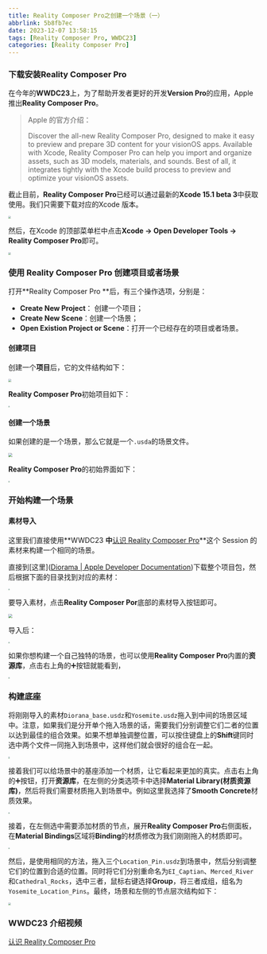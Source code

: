 ```yaml
---
title: Reality Composer Pro之创建一个场景（一）
abbrlink: 5b8fb7ec
date: 2023-12-07 13:58:15
tags: [Reality Composer Pro, WWDC23]
categories: [Reality Composer Pro]
---
```


### 下载安装Reality Composer Pro 

在今年的**WWDC23**上，为了帮助开发者更好的开发**Version Pro**的应用，Apple 推出**Reality Composer Pro**。

>Apple 的官方介绍：
>
>Discover the all-new Reality Composer Pro, designed to make it easy to preview and prepare 3D content for your visionOS apps. Available with Xcode, Reality Composer Pro can help you import and organize assets, such as 3D models, materials, and sounds. Best of all, it integrates tightly with the Xcode build process to preview and optimize your visionOS assets.

截止目前，**Reality Composer Pro**已经可以通过最新的**Xcode 15.1 beta 3**中获取使用。我们只需要下载对应的Xcode 版本。

<img src="https://swift-blogs.oss-cn-shanghai.aliyuncs.com/202312071415945.png" style="zoom:30%"/>

然后，在Xcode 的顶部菜单栏中点击**Xcode -> Open Developer Tools -> Reality Composer Pro**即可。

<img src="https://swift-blogs.oss-cn-shanghai.aliyuncs.com/202312071419118.png" style="zoom:30%"/>

<!--more-->

### 使用 Reality Composer Pro 创建项目或者场景

打开**Reality Composer Pro **后，有三个操作选项，分别是：

* **Create New Project**： 创建一个项目；
* **Create New Scene**：创建一个场景；
* **Open Existion Project or Scene**：打开一个已经存在的项目或者场景。



#### 创建项目

创建一个**项目**后，它的文件结构如下：

<img src="https://swift-blogs.oss-cn-shanghai.aliyuncs.com/202312071426406.png" style="zoom:40%"/>

**Reality Composer Pro**初始项目如下：

<img src="https://swift-blogs.oss-cn-shanghai.aliyuncs.com/202312071430250.png" style="zoom: 20%"/>

#### 创建一个场景

如果创建的是一个场景，那么它就是一个`.usda`的场景文件。

<img src="https://swift-blogs.oss-cn-shanghai.aliyuncs.com/202312071434419.png" style="zoom:50%"/>

**Reality Composer Pro**的初始界面如下：

<img src="https://swift-blogs.oss-cn-shanghai.aliyuncs.com/202312071436697.png" style="zoom: 20%"/>

### 开始构建一个场景

#### 素材导入

这里我们直接使用**WWDC23 **中**[认识 Reality Composer Pro](https://developer.apple.com/wwdc23/10083)**这个 Session 的素材来构建一个相同的场景。

直接到[这里]([Diorama | Apple Developer Documentation](https://developer.apple.com/documentation/visionOS/diorama))下载整个项目包，然后根据下面的目录找到对应的素材：

<img src="https://swift-blogs.oss-cn-shanghai.aliyuncs.com/202312071447119.png" style="zoom:20%"/>

要导入素材，点击**Reality Composer Por**底部的素材导入按钮即可。

<img src="https://swift-blogs.oss-cn-shanghai.aliyuncs.com/202312071451382.png" style="zoom: 50%"/>

导入后：

<img src="https://swift-blogs.oss-cn-shanghai.aliyuncs.com/202312071456023.png" style="zoom:20%"/>

如果你想构建一个自己独特的场景，也可以使用**Reality Composer Pro**内置的**资源库**，点击右上角的➕按钮就能看到，

<img src="https://swift-blogs.oss-cn-shanghai.aliyuncs.com/202312071459026.png" style="zoom:20%"/>



### 构建底座

将刚刚导入的素材`Diorana_base.usdz`和`Yosemite.usdz`拖入到中间的场景区域中。注意，如果我们是分开单个拖入场景的话，需要我们分别调整它们二者的位置以达到最佳的组合效果。如果不想单独调整位置，可以按住键盘上的**Shift**键同时选中两个文件一同拖入到场景中，这样他们就会很好的组合在一起。

<img src="https://swift-blogs.oss-cn-shanghai.aliyuncs.com/202312071522623.png" style="zoom: 20%"/>

接着我们可以给场景中的基座添加一个材质，让它看起来更加的真实。点击右上角的➕按钮，打开**资源库**，在左侧的分类选项卡中选择**Material Library(材质资源库)**，然后将我们需要材质拖入到场景中。例如这里我选择了**Smooth Concrete**材质效果。

<img src="https://swift-blogs.oss-cn-shanghai.aliyuncs.com/202312071528860.png" style="zoom:20%"/>

接着，在左侧选中需要添加材质的节点，展开**Reality Composer Pro**右侧面板，在**Material Bindings**区域将**Binding**的材质修改为我们刚刚拖入的材质即可。

<img src="https://swift-blogs.oss-cn-shanghai.aliyuncs.com/202312071531898.png" style="zoom:20%"/>

然后，是使用相同的方法，拖入三个`Location_Pin.usdz`到场景中，然后分别调整它们的位置到合适的位置。同时将它们分别重命名为`EI_Captian`、`Merced_River`和`Cathedral_Rocks`，选中三者，鼠标右键选择**Group**，将三者成组，组名为`Yosemite_Location_Pins`。最终，场景和左侧的节点层次结构如下：

<img src="https://swift-blogs.oss-cn-shanghai.aliyuncs.com/202312071547082.png" style="zoom:30%"/>

### WWDC23 介绍视频

[认识 Reality Composer Pro](https://developer.apple.com/wwdc23/10083)

